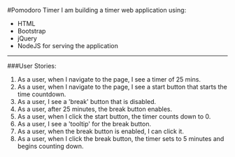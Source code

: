 #Pomodoro Timer
I am building a timer web application using:
  - HTML
  - Bootstrap
  - jQuery
  - NodeJS for serving the application

---

###User Stories:
  1. As a user, when I navigate to the page, I see a timer of 25 mins.
  2. As a user, when I navigate to the page, I see a start button that starts the time countdown.
  3. As a user, I see a 'break' button that is disabled.
  4. As a user, after 25 minutes, the break button enables.
  5. As a user, when I click the start button, the timer counts down to 0.
  6. As a user, I see a 'tooltip' for the break button.
  7. As a user, when the break button is enabled, I can click it.
  8. As a user, when I click the break button, the timer sets to 5 minutes and begins counting down.
  
